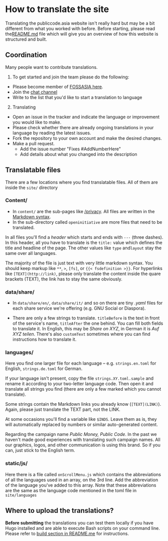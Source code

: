 # How to translate the site

Translating the publiccode.asia website isn't really hard but may be a bit different from what you worked with before. Before starting, please read the[README.md](./pmpc/website/src/master/README.md) file which will give you an overview of how this website is structured and built.

## Coordination

Many people want to contribute translations. 

1. To get started and join the team please do the following:

- Please become member of [FOSSASIA here](https://orgmanager.herokuapp.com/o/fossasia).
- Join the [chat channel](https://gitter.im/fossasia/fossasia)
- Write to the list that you'd like to start a translation to language

2. Translating

- Open an issue in the tracker and indicate the language or improvement you would like to make.
- Please check whether there are already ongoing translations in your
  language by reading the latest issues.
- Fork the repository to your own account and make the desired changes.
- Make a pull request.
  - Add the issue number "Fixes #AddNumberHere"
  - Add details about what you changed into the description


## Translatable files

There are a few locations where you find translatable files. All of them are inside the `site/` directory

### Content/

* In `content/` are the sub-pages like [/privacy](https://publiccode.asia/privacy). All files are written in the [Markdown syntax](https://en.wikipedia.org/wiki/Markdown).
* In the sub-directory called `openinitiative` are more files that need to be translated.

In all files you'll find a *header* which starts and ends with `---` (three dashes). In this header, all you have to translate is the `title:` value which
defines the title and headline of the page. The other values like `type` and`layout` stay the same over all languages.

The majority of the file is just text with very little markdown syntax. You should keep markup like `**`, `>`, `[fs]`, or `{{< fsdefinition >}}`. For
hyperlinks like `[TEXT](http://link)`, please only translate the content inside the quare brackets (TEXT), the link has to stay the same obviously.

### data/share/

* In `data/share/en/`, `data/share/it/` and so on there are tiny *.yaml* files for each share service we're offering (e.g. GNU Social or Diaspora). 

* There are only a few strings to translate. `titleBefore` is the text in front of the service's name, `titleAfter` the one behind. You can fill both fields to translate it. In English, this may be *Share on XYZ*, in German it is *Auf XYZ teilen*. There's also `customText` sometimes where you can find instructions how to translate it.

### languages/

Here you find one larger file for each language – e.g. `strings.en.toml` for English, `strings.de.toml` for German.

If your language isn't present, copy the file `strings.XY.toml.sample` and rename it according to your two-letter language code. Then open it and translate all strings you find (there are only a few marked which you cannot translate).

Some strings contain the Markdown links you already know (`[TEXT](LINK)`). Again, please just translate the TEXT part, not the LINK.

At some occasions you'll find a variable like `$INDS`. Leave them as is, they will automatically replaced by numbers or similar auto-generated content.

Regarding the campaign name *Public Money, Public Code*. In the past we haven't made good experiences with translating such campaign names. All our graphics, logos, and other communication is using this brand. So if you can, just stick to the English term.

### static/js/

Here there is a file called `onScrollMenu.js` which contains the abbreviations of all the languages used in an array, on the 3rd line. Add the abbreviation of the language you've added to this array. Note that these abbreviations are the same as the language code mentioned in the toml file in `site/languages`

## Where to upload the translations?

**Before submitting** the translations you can test them locally if you have Hugo installed and are able to execute Bash scripts on your command line. Please refer to [build section in README.me](./pmpc/website/src/master/README.md#build) for instructions.
